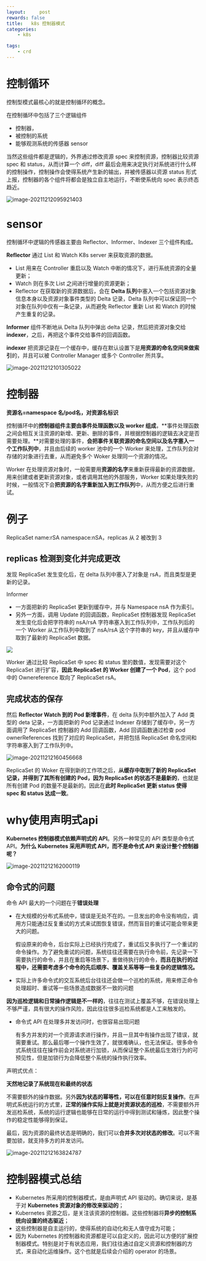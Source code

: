 ```yaml
---
layout:     post
rewards: false
title:   k8s 控制器模式
categories:
    - k8s

tags:
    - crd
---
```


# 控制循环

控制型模式最核心的就是控制循环的概念。

在控制循环中包括了三个逻辑组件

- 控制器，
- 被控制的系统
- 能够观测系统的传感器 sensor



当然这些组件都是逻辑的，外界通过修改资源 spec 来控制资源，控制器比较资源 spec 和 status，从而计算一个 diff，diff 最后会用来决定执行对系统进行什么样的控制操作，控制操作会使得系统产生新的输出，并被传感器以资源 status 形式上报，控制器的各个组件将都会是独立自主地运行，不断使系统向 spec 表示终态趋近。

![image-20211212095921403](https://cdn.jsdelivr.net/gh/631068264/img/008i3skNgy1gxatheboojj310y0lqgmt.jpg)

# sensor

控制循环中逻辑的传感器主要由 Reflector、Informer、Indexer 三个组件构成。

 **Reflector** 通过 List 和 Watch K8s server 来获取资源的数据。

- List 用来在 Controller 重启以及 Watch 中断的情况下，进行系统资源的全量更新；
- Watch 则在多次 List 之间进行增量的资源更新；
- Reflector 在获取新的资源数据后，会在 **Delta 队列**中塞入一个包括资源对象信息本身以及资源对象事件类型的 Delta 记录，Delta 队列中可以保证同一个对象在队列中仅有一条记录，从而避免 Reflector 重新 List 和 Watch 的时候产生重复的记录。

**Informer** 组件不断地从 Delta 队列中弹出 delta 记录，然后把资源对象交给 **indexer**，之后，再把这个事件交给事件的回调函数。

**indexer** 把资源记录在一个缓存中，缓存在默认设置下是**用资源的命名空间来做索引**的，并且可以被 Controller Manager 或多个 Controller 所共享。

![image-20211212101305022](https://cdn.jsdelivr.net/gh/631068264/img/008i3skNgy1gxatvoaistj315o0k4abx.jpg)

# 控制器

**资源名=namespace 名/pod名，对资源名标识**

控制循环中的**控制器组件主要由事件处理函数以及 worker 组成**，**事件处理函数之间会相互关注资源的新增、更新、删除的事件，并根据控制器的逻辑去决定是否需要处理。**对需要处理的事件，**会把事件关联资源的命名空间以及名字塞入一个工作队列中**，并且由后续的 worker 池中的一个 Worker 来处理，工作队列会对存储的对象进行去重，从而避免多个 Woker 处理同一个资源的情况。 

Worker 在处理资源对象时，一般需要用**资源的名字**来重新获得最新的资源数据，用来创建或者更新资源对象，或者调用其他的外部服务，Worker 如果处理失败的时候，一般情况下会**把资源的名字重新加入到工作队列**中，从而方便之后进行重试。

 

# 例子

ReplicaSet name:rSA namespace:nSA，replicas 从 2 被改到 3



## replicas 检测到变化并完成更改

发现 ReplicaSet 发生变化后，在 delta 队列中塞入了对象是 rsA，而且类型是更新的记录。

 

Informer 

- 一方面把新的 ReplicaSet 更新到缓存中，并与 Namespace nsA 作为索引。
- 另外一方面，调用 Update 的回调函数，ReplicaSet 控制器发现 ReplicaSet 发生变化后会把字符串的 nsA/rsA 字符串塞入到工作队列中，工作队列后的一个 Worker 从工作队列中取到了 nsA/rsA 这个字符串的 key，并且从缓存中取到了最新的 ReplicaSet 数据。

![](https://cdn.jsdelivr.net/gh/631068264/img/008i3skNgy1gxb3yhbyc4j315o0najsn.jpg)

Worker 通过比较 ReplicaSet 中 spec 和 status 里的数值，发现需要对这个 ReplicaSet 进行扩容，**因此 ReplicaSet 的 Worker 创建了一个 Pod**，这个 pod 中的 Ownereference 取向了 ReplicaSet rsA。

## 完成状态的保存

 然后 **Reflector Watch 到的 Pod 新增事件**，在 delta 队列中额外加入了 Add 类型的 deta 记录，一方面把新的 Pod 记录通过 Indexer 存储到了缓存中，另一方面调用了 ReplicaSet 控制器的 Add 回调函数，Add 回调函数通过检查 pod ownerReferences 找到了对应的 ReplicaSet，并把包括 ReplicaSet 命名空间和字符串塞入到了工作队列中。

![image-20211212160456668](https://cdn.jsdelivr.net/gh/631068264/img/008i3skNgy1gxb41seb8nj31gw0siq76.jpg)

ReplicaSet 的 Woker 在得到新的工作项之后，**从缓存中取到了新的 ReplicaSet 记录，并得到了其所有创建的 Pod，因为 ReplicaSet 的状态不是最新的**，也就是所有创建 Pod 的数量不是最新的。因此在**此时 ReplicaSet 更新 status 使得 spec 和 status 达成一致**。

# why使用声明式api

**Kubernetes 控制器模式依赖声明式的 API**。另外一种常见的 API 类型是命令式 API。**为什么 Kubernetes 采用声明式 API，而不是命令式 API 来设计整个控制器呢？**

![image-20211212162000119](https://cdn.jsdelivr.net/gh/631068264/img/008i3skNgy1gxb4hg4q3mj31160p0tar.jpg)

## 命令式的问题

命令 API 最大的一个问题在于**错误处理**

- 在大规模的分布式系统中，错误是无处不在的。一旦发出的命令没有响应，调用方只能通过反复重试的方式来试图恢复错误，然而盲目的重试可能会带来更大的问题。

   假设原来的命令，后台实际上已经执行完成了，重试后又多执行了一个重试的命令操作。为了避免重试的问题，系统往往还需要在执行命令前，先记录一下需要执行的命令，并且在重启等场景下，重做待执行的命令，**而且在执行的过程中，还需要考虑多个命令的先后顺序、覆盖关系等等一些复杂的逻辑情况。**

 

-  实际上许多命令式的交互系统后台往往还会做一个巡检的系统，用来修正命令处理超时、重试等一些场景造成数据不一致的问题

  **因为巡检逻辑和日常操作逻辑是不一样的**，往往在测试上覆盖不够，在错误处理上不够严谨，具有很大的操作风险，因此往往很多巡检系统都是人工来触发的。



- 命令式 API 在处理多并发访问时，也很容易出现问题

  有多方并发的对一个资源请求进行操作，并且一旦其中有操作出现了错误，就需要重试。那么最后哪一个操作生效了，就很难确认，也无法保证。很多命令式系统往往在操作前会对系统进行加锁，从而保证整个系统最后生效行为的可预见性，但是加锁行为会降低整个系统的操作执行效率。

声明式优点：

**天然地记录了系统现在和最终的状态**

不需要额外的操作数据。另外**因为状态的幂等性，可以在任意时刻反复操作**。在声明式系统运行的方式里，**正常的操作实际上就是对资源状态的巡检**，不需要额外开发巡检系统，系统的运行逻辑也能够在日常的运行中得到测试和锤炼，因此整个操作的稳定性能够得到保证。 

最后，因为资源的最终状态是明确的，我们可以**合并多次对状态的修改**。可以不需要加锁，就支持多方的并发访问。

![image-20211212163824787](https://cdn.jsdelivr.net/gh/631068264/img/008i3skNgy1gxb50lswgrj313c0kimz4.jpg)

# 控制器模式总结

- Kubernetes 所采用的控制器模式，是由声明式 API 驱动的。确切来说，是基于对 **Kubernetes 资源对象的修改来驱动的**；
- Kubernetes 资源之后，是关注该资源的控制器。这些控制器将**异步的控制系统向设置的终态驱近**；
- 这些控制器是自主运行的，使得系统的自动化和无人值守成为可能；
- 因为 Kubernetes 的控制器和资源都是可以自定义的，因此可以方便的扩展控制器模式。特别是对于有状态应用，我们往往通过自定义资源和控制器的方式，来自动化运维操作。这个也就是后续会介绍的 operator 的场景。